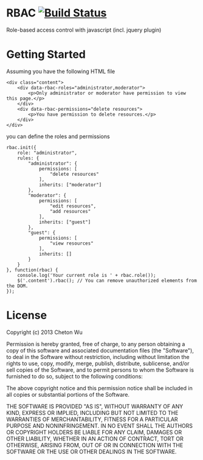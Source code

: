 # RBAC [![Build Status](https://secure.travis-ci.org/cheton/rbac.png?branch=master)](http://travis-ci.org/cheton/rbac)

Role-based access control with javascript (incl. jquery plugin)

# Getting Started

Assuming you have the following HTML file

    <div class="content">
        <div data-rbac-roles="administrator,moderator">
            <p>Only administrator or moderator have permission to view this page.</p>
        </div>
        <div data-rbac-permissions="delete resources">
            <p>You have permission to delete resources.</p>
        </div>
    </div>

you can define the roles and permissions

    rbac.init({
        role: "administrator",
        rules: {
            "administrator": {
                permissions: [
                    "delete resources"
                ],
                inherits: ["moderator"]
            },
            "moderator": {
                permissions: [
                    "edit resources",
                    "add resources"
                ],
                inherits: ["guest"]
            },
            "guest": {
                permissions: [
                    "view resources"
                ],
                inherits: []
            }
        }
    }, function(rbac) {
        console.log('Your current role is ' + rbac.role());
        $('.content').rbac(); // You can remove unauthorized elements from the DOM.
    });

# License

Copyright (c) 2013 Cheton Wu

Permission is hereby granted, free of charge, to any person obtaining a copy
of this software and associated documentation files (the "Software"), to deal
in the Software without restriction, including without limitation the rights
to use, copy, modify, merge, publish, distribute, sublicense, and/or sell
copies of the Software, and to permit persons to whom the Software is
furnished to do so, subject to the following conditions:

The above copyright notice and this permission notice shall be included in
all copies or substantial portions of the Software.

THE SOFTWARE IS PROVIDED "AS IS", WITHOUT WARRANTY OF ANY KIND, EXPRESS OR
IMPLIED, INCLUDING BUT NOT LIMITED TO THE WARRANTIES OF MERCHANTABILITY,
FITNESS FOR A PARTICULAR PURPOSE AND NONINFRINGEMENT. IN NO EVENT SHALL THE
AUTHORS OR COPYRIGHT HOLDERS BE LIABLE FOR ANY CLAIM, DAMAGES OR OTHER
LIABILITY, WHETHER IN AN ACTION OF CONTRACT, TORT OR OTHERWISE, ARISING FROM,
OUT OF OR IN CONNECTION WITH THE SOFTWARE OR THE USE OR OTHER DEALINGS IN
THE SOFTWARE.

